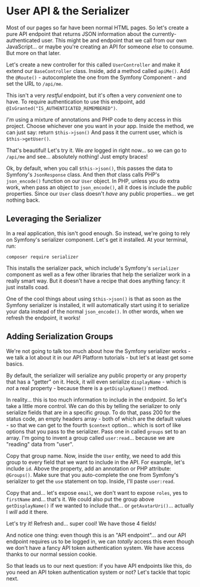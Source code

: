 # User API & the Serializer

Most of our pages so far have been normal HTML pages. So let's create a pure API
endpoint that returns JSON information about the currently-authenticated user.
This might be and endpoint that we call from our own JavaScript... or maybe you're
creating an API for someone *else* to consume. But more on that later.

Let's create a new controller for this called `UserController` and make it extend
our `BaseController` class. Inside, add a method called `apiMe()`. Add the
`@Route()` - autocomplete the one from the Symfony Component - and set the URL to
`/api/me`.

This isn't a very *restful* endpoint, but it's often a very *convenient* one to have.
To require authentication to use this endpoint, add
`@IsGranted("IS_AUTHENTICATED_REMEMBERED")`.

*I'm* using a mixture of annotations and PHP code to deny access in this project.
Choose whichever one you want in *your* app. Inside the method, we can just say:
return `$this->json()` And pass it the current user, which is `$this->getUser()`.

That's beautiful! Let's try it. We *are* logged in right now... so we can go to
`/api/me` and see... absolutely nothing! Just empty braces!

Ok, by default, when you call `$this->json()`, this passes the data to Symfony's
`JsonResponse` class. And then *that* class calls PHP's `json_encode()` function
on our `User` object. In PHP, unless you do extra work, when pass an object to
`json_encode()`, all it does is include the *public* properties. Since our `User`
class doesn't *have* any public properties... we get nothing back.

## Leveraging the Serializer

In a real application, this isn't good enough. So instead, we're going to rely on
Symfony's serializer component. Let's get it installed. At your terminal, run:

```terminal
composer require serializer
```

This installs the serializer pack, which include's Symfony's `serializer` component
as well as a few other libraries that help the serializer work in a really smart
way. But it doesn't have a recipe that does anything fancy: it just installs coad.

One of the cool things about using `$this->json()` is that as soon as the Symfony
serializer is installed, it will automatically start using it to serialize your data
instead of the normal `json_encode()`. In other words, when we refresh the endpoint,
it works!

## Adding Serialization Groups

We're not going to talk too much about how the Symfony serializer works - we talk
a lot about it in our API Platform tutorials - but let's at least get some basics.


By default, the serializer will serialize any public property or any property that
has a "getter" on it. Heck, it will even serialize `displayName` - which is *not*
a real property - because there is a `getDisplayName()` method.

In reality... this is too much information to include in the endpoint. So let's take
a little more control. We can do this by telling the serializer to only serialize
fields that are in a specific *group*. To do that, pass 200 for the status code,
an empty headers array - both of which are the default values - so that we can get
to the fourth `$context` option... which is sort of like options that you pass to
the serializer. Pass one in called `groups` set to an array. I'm going to invent
a group called `user:read`... because we are "reading" data from "user".

Copy that group name. Now, inside the `User` entity, we need to add this group to
every field that we want to include in the API. For example, let's include `id`.
Above the property, add an annotation or PHP attribute: `@Groups()`. Make
sure that you auto-complete the one from Symfony's serializer to get the `use`
statement on top. Inside, I'll paste `user:read`.

Copy that and... let's expose `email`, we don't want to expose `roles`, yes to
`firstName` and... that's it. We could also put the group above `getDisplayName()`
if we wanted to include that... or `getAvatarUri()`... actually I *will* add it
there.

Let's try it! Refresh and... super cool! We have those 4 fields!

And notice one thing: even though this is an "API endpoint"... and our API endpoint
requires us to be logged in, we can *totally* access this even though we don't have
a fancy API token authentication system. We have access thanks to our normal session
cookie.

So that leads us to our next question: if you have API endpoints like this, do you
need an API token authentication system or not? Let's tackle that topic next.

